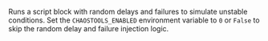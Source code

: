 Runs a script block with random delays and failures to simulate unstable conditions.
Set the `CHAOSTOOLS_ENABLED` environment variable to `0` or `False` to skip the
random delay and failure injection logic.
